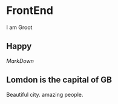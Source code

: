 # FrontEnd
I am Groot


## Happy
*MarkDown* 

## Lomdon is the capital of GB
Beautiful city. amazing people.
